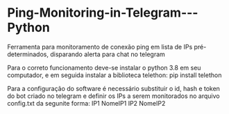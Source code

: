 # Ping-Monitoring-in-Telegram---Python
Ferramenta para monitoramento de conexão ping em lista de IPs pré-determinados, disparando alerta para chat no telegram

Para o correto funcionamento deve-se instalar o python 3.8 em seu computador, e em seguida instalar a biblioteca telethon:
pip install telethon

Para a configuração do software é necessário substituir o id, hash e token do bot criado no telegram e definir os IPs a serem monitorados no arquivo config.txt da segunite forma:
IP1
NomeIP1
IP2
NomeIP2
